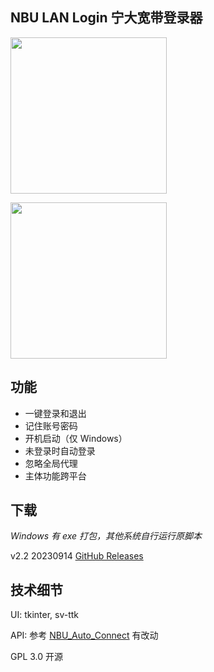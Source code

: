 ## NBU LAN Login 宁大宽带登录器

<p><img src="https://github.com/zetaloop/nbulanlogin/assets/36418285/6c9c66d8-adda-4714-b34a-fa0adbaf80ec" width="250"/></p>
<p><img src="https://github.com/zetaloop/nbulanlogin/assets/36418285/4261ef26-dbd7-4946-86bc-784ca58f85e9" width="250"/></p>

## 功能

- 一键登录和退出
- 记住账号密码
- 开机启动（仅 Windows）
- 未登录时自动登录
- 忽略全局代理
- 主体功能跨平台

## 下载

*Windows 有 exe 打包，其他系统自行运行原脚本*

v2.2 20230914 [GitHub Releases](https://github.com/zetaloop/nbulanlogin/releases/latest)

## 技术细节

UI: tkinter, sv-ttk

API: 参考 [NBU_Auto_Connect](https://github.com/BytePrince/NBU_Auto_Connect) 有改动

GPL 3.0 开源
